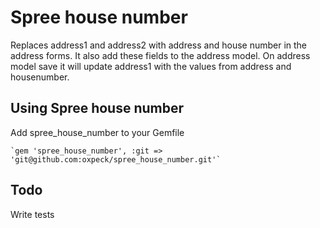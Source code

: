 Spree house number
================

Replaces address1 and address2 with address and house number in the address forms. It also add these fields to the address model. On address model save it will update address1 with the values from address and housenumber.

Using Spree house number
------------------------

Add spree_house_number to your Gemfile

	`gem 'spree_house_number', :git => 'git@github.com:oxpeck/spree_house_number.git'`

Todo
----

Write tests